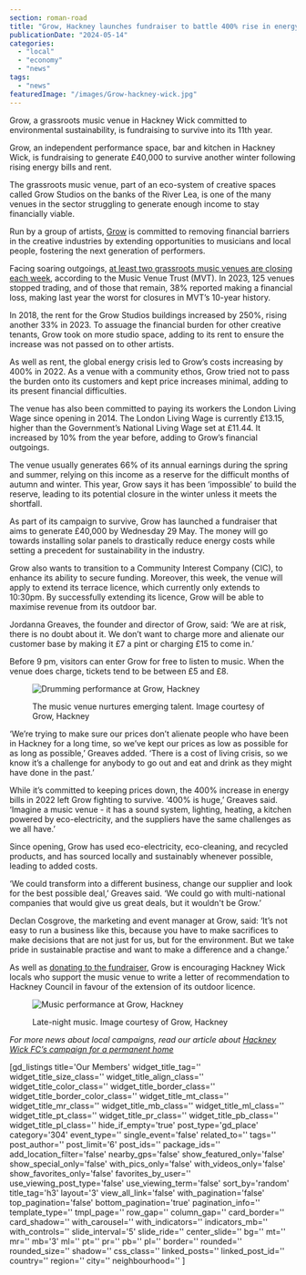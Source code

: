 ```yaml
---
section: roman-road
title: "Grow, Hackney launches fundraiser to battle 400% rise in energy bills"
publicationDate: "2024-05-14"
categories: 
  - "local"
  - "economy"
  - "news"
tags: 
  - "news"
featuredImage: "/images/Grow-hackney-wick.jpg"
---
```


Grow, a grassroots music venue in Hackney Wick committed to environmental sustainability, is fundraising to survive into its 11th year.

Grow, an independent performance space, bar and kitchen in Hackney Wick, is fundraising to generate £40,000 to survive another winter following rising energy bills and rent.

The grassroots music venue, part of an eco-system of creative spaces called Grow Studios on the banks of the River Lea, is one of the many venues in the sector struggling to generate enough income to stay financially viable.

Run by a group of artists, [Grow](https://romanroadlondon.com/discover-bow-grow-hackney-wick/) is committed to removing financial barriers in the creative industries by extending opportunities to musicians and local people, fostering the next generation of performers.

Facing soaring outgoings, [at least two grassroots music venues are closing each week](https://www.bigissue.com/culture/music/grassroots-music-venues-closing-mvt/), according to the Music Venue Trust (MVT). In 2023, 125 venues stopped trading, and of those that remain, 38% reported making a financial loss, making last year the worst for closures in MVT’s 10-year history.

In 2018, the rent for the Grow Studios buildings increased by 250%, rising another 33% in 2023. To assuage the financial burden for other creative tenants, Grow took on more studio space, adding to its rent to ensure the increase was not passed on to other artists.

As well as rent, the global energy crisis led to Grow’s costs increasing by 400% in 2022. As a venue with a community ethos, Grow tried not to pass the burden onto its customers and kept price increases minimal, adding to its present financial difficulties.

The venue has also been committed to paying its workers the London Living Wage since opening in 2014. The London Living Wage is currently £13.15, higher than the Government’s National Living Wage set at £11.44. It increased by 10% from the year before, adding to Grow’s financial outgoings.

The venue usually generates 66% of its annual earnings during the spring and summer, relying on this income as a reserve for the difficult months of autumn and winter. This year, Grow says it has been ‘impossible’ to build the reserve, leading to its potential closure in the winter unless it meets the shortfall.

As part of its campaign to survive, Grow has launched a fundraiser that aims to generate £40,000 by Wednesday 29 May. The money will go towards installing solar panels to drastically reduce energy costs while setting a precedent for sustainability in the industry.

Grow also wants to transition to a Community Interest Company (CIC), to enhance its ability to secure funding. Moreover, this week, the venue will apply to extend its terrace licence, which currently only extends to 10:30pm. By successfully extending its licence, Grow will be able to maximise revenue from its outdoor bar.

Jordanna Greaves, the founder and director of Grow, said: ‘We are at risk, there is no doubt about it. We don’t want to charge more and alienate our customer base by making it £7 a pint or charging £15 to come in.’

Before 9 pm, visitors can enter Grow for free to listen to music. When the venue does charge, tickets tend to be between £5 and £8. 

<figure>

![Drumming performance at Grow, Hackney](images/Grow-hackney-wick-music-venue-drummer-performance-1024x683.jpg)

<figcaption>

The music venue nurtures emerging talent. Image courtesy of Grow, Hackney

</figcaption>

</figure>

‘We’re trying to make sure our prices don’t alienate people who have been in Hackney for a long time, so we’ve kept our prices as low as possible for as long as possible,’ Greaves added. ‘There is a cost of living crisis, so we know it’s a challenge for anybody to go out and eat and drink as they might have done in the past.’

While it’s committed to keeping prices down, the 400% increase in energy bills in 2022 left Grow fighting to survive. ‘400% is huge,’ Greaves said. ‘Imagine a music venue - it has a sound system, lighting, heating, a kitchen powered by eco-electricity, and the suppliers have the same challenges as we all have.’

Since opening, Grow has used eco-electricity, eco-cleaning, and recycled products, and has sourced locally and sustainably whenever possible, leading to added costs.

‘We could transform into a different business, change our supplier and look for the best possible deal,’ Greaves said. ‘We could go with multi-national companies that would give us great deals, but it wouldn't be Grow.’

Declan Cosgrove, the marketing and event manager at Grow, said: ‘It’s not easy to run a business like this, because you have to make sacrifices to make decisions that are not just for us, but for the environment. But we take pride in sustainable practise and want to make a difference and a change.’

As well as [donating to the fundraiser](https://www.crowdfunder.co.uk/p/save-grow-hackney?utm_source=Press&utm_medium=social&utm_campaign=Press), Grow is encouraging Hackney Wick locals who support the music venue to write a letter of recommendation to Hackney Council in favour of the extension of its outdoor licence. 

<figure>

![Music performance at Grow, Hackney](images/Grow-hackney-wick-music-venue-crowds-live-performance-1024x683.jpg)

<figcaption>

Late-night music. Image courtesy of Grow, Hackney

</figcaption>

</figure>

_For more news about local campaigns, read our article about_ [_Hackney Wick FC’s campaign for a permanent home_](https://romanroadlondon.com/hackney-wick-fc-bobby-kasanga-fundraiser-new-football-ground/)

\[gd\_listings title='Our Members' widget\_title\_tag='' widget\_title\_size\_class='' widget\_title\_align\_class='' widget\_title\_color\_class='' widget\_title\_border\_class='' widget\_title\_border\_color\_class='' widget\_title\_mt\_class='' widget\_title\_mr\_class='' widget\_title\_mb\_class='' widget\_title\_ml\_class='' widget\_title\_pt\_class='' widget\_title\_pr\_class='' widget\_title\_pb\_class='' widget\_title\_pl\_class='' hide\_if\_empty='true' post\_type='gd\_place' category='304' event\_type='' single\_event='false' related\_to='' tags='' post\_author='' post\_limit='6' post\_ids='' package\_ids='' add\_location\_filter='false' nearby\_gps='false' show\_featured\_only='false' show\_special\_only='false' with\_pics\_only='false' with\_videos\_only='false' show\_favorites\_only='false' favorites\_by\_user='' use\_viewing\_post\_type='false' use\_viewing\_term='false' sort\_by='random' title\_tag='h3' layout='3' view\_all\_link='false' with\_pagination='false' top\_pagination='false' bottom\_pagination='true' pagination\_info='' template\_type='' tmpl\_page='' row\_gap='' column\_gap='' card\_border='' card\_shadow='' with\_carousel='' with\_indicators='' indicators\_mb='' with\_controls='' slide\_interval='5' slide\_ride='' center\_slide='' bg='' mt='' mr='' mb='3' ml='' pt='' pr='' pb='' pl='' border='' rounded='' rounded\_size='' shadow='' css\_class='' linked\_posts='' linked\_post\_id='' country='' region='' city='' neighbourhood='' \]
